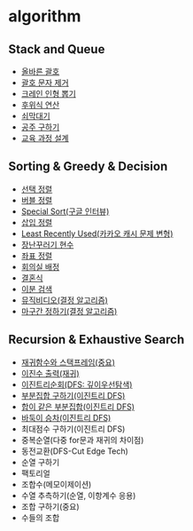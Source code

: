 # algorithm

## Stack and Queue
- [올바른 괄호](stack-queue/1-correct-parenthesis.js)
- [괄호 문자 제거](stack-queue/2-remove_parenthesis_string.js)
- [크레인 인형 뽑기](stack-queue/3-crane.js)
- [후위식 연산](stack-queue/4-postfix.js)
- [쇠막대기](stack-queue/5-iron-bars.js)
- [공주 구하기](stack-queue/6-princess.js)
- [교육 과정 설계](stack-queue/7-curriculum.js)

## Sorting & Greedy & Decision
- [선택 정렬](sorting-greedy-decision/1-selection-sort.js)
- [버블 정렬](sorting-greedy-decision/2-bubble-sort.js)
- [Special Sort(구글 인터뷰)](sorting-greedy-decision/3-special-sort.js)
- [삽입 정렬](sorting-greedy-decision/4-insertion-sort.js)
- [Least Recently Used(카카오 캐시 문제 변형)](sorting-greedy-decision/5-least-recently-used.js)
- [장난꾸러기 현수](sorting-greedy-decision/6-mischievous-child.js)
- [좌표 정렬](sorting-greedy-decision/7-sorting-location.js)
- [회의실 배정](sorting-greedy-decision/8-meeting-room-assignment.js)
- [결혼식](sorting-greedy-decision/9-wedding-ceremony.js)
- [이분 검색](sorting-greedy-decision/10-binaray-search.js)
- [뮤직비디오(결정 알고리즘)](sorting-greedy-decision/11-music-video.js)
- [마구간 정하기(결정 알고리즘)](sorting-greedy-decision/12-stable.js)

## Recursion & Exhaustive Search
- [재귀함수와 스택프레임(중요)](recursion-exhaustive-search/1-recursive-function.js)
- [이진수 출력(재귀)](recursion-exhaustive-search/2-binary-numerals.js)
- [이진트리순회(DFS: 깊이우선탐색)](recursion-exhaustive-search/3-binary-tree.js)
- [부분집합 구하기(이진트리 DFS)](recursion-exhaustive-search/4-powerset.js)
- [합이 같은 부분집합(이진트리 DFS)](recursion-exhaustive-search/5-disjointset.js)
- [바둑이 승차(이진트리 DFS)](recursion-exhaustive-search/6-doggie.js)
- 최대점수 구하기(이진트리 DFS)
- 중복순열(다중 for문과 재귀의 차이점)
- 동전교환(DFS-Cut Edge Tech)
- 순열 구하기
- 팩토리얼
- 조합수(메모이제이션)
- 수열 추측하기(순열, 이항계수 응용)
- 조합 구하기(중요)
- 수들의 조합
